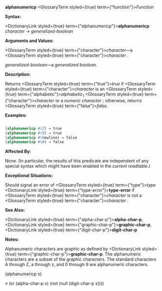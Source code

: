 **alphanumericp** <GlossaryTerm styled={true} term={"function"}><i>Function</i></GlossaryTerm> 



**Syntax:** 



<DictionaryLink styled={true} term={"alphanumericp"}><b>alphanumericp</b></DictionaryLink> *character → generalized-boolean* 



**Arguments and Values:** 



<GlossaryTerm styled={true} term={"character"}><i>character</i></GlossaryTerm>—a <GlossaryTerm styled={true} term={"character"}><i>character</i></GlossaryTerm> . 



*generalized-boolean*—a *generalized boolean*. 



**Description:** 



Returns <GlossaryTerm styled={true} term={"true"}><i>true</i></GlossaryTerm> if <GlossaryTerm styled={true} term={"character"}><i>character</i></GlossaryTerm> is an <GlossaryTerm styled={true} term={"alphabetic"}><i>alphabetic</i></GlossaryTerm><sub>1</sub> <GlossaryTerm styled={true} term={"character"}><i>character</i></GlossaryTerm> or a *numeric character* ; otherwise, returns <GlossaryTerm styled={true} term={"false"}><i>false</i></GlossaryTerm>. 



**Examples:**
```lisp

(alphanumericp #\Z) → true 
(alphanumericp #\9) → true 
(alphanumericp #\Newline) → false 
(alphanumericp #\#) → false 

```
**Affected By:** 



None. (In particular, the results of this predicate are independent of any special syntax which might have been enabled in the *current readtable*.) 



**Exceptional Situations:** 



Should signal an error of <GlossaryTerm styled={true} term={"type"}><i>type</i></GlossaryTerm> <DictionaryLink styled={true} term={"type-error"}><b>type-error</b></DictionaryLink> if <GlossaryTerm styled={true} term={"character"}><i>character</i></GlossaryTerm> is not a <GlossaryTerm styled={true} term={"character"}><i>character</i></GlossaryTerm> . 



**See Also:** 



<DictionaryLink styled={true} term={"alpha-char-p"}><b>alpha-char-p</b></DictionaryLink>, <DictionaryLink styled={true} term={"graphic-char-p"}><b>graphic-char-p</b></DictionaryLink>, <DictionaryLink styled={true} term={"digit-char-p"}><b>digit-char-p</b></DictionaryLink> 



**Notes:** 



Alphanumeric characters are graphic as defined by <DictionaryLink styled={true} term={"graphic-char-p"}><b>graphic-char-p</b></DictionaryLink>. The alphanumeric characters are a subset of the graphic characters. The standard characters A through Z, a through z, and 0 through 9 are alphanumeric characters. 



(alphanumericp x) 



*≡* (or (alpha-char-p x) (not (null (digit-char-p x)))) 







 



 



